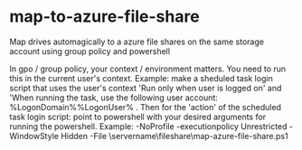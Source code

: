 # map-to-azure-file-share
Map drives automagically to a azure file shares on the same storage account using group policy and powershell

In gpo / group policy, your context / environment matters. You need to run this in the current user's context. Example: make a sheduled task login script that uses the user's context 'Run only when user is logged on' and 'When running the task, use the following user account: %LogonDomain%\%LogonUser% . Then for the 'action' of the scheduled task login script: point to powershell with your desired arguments for running the powershell. Example: -NoProfile -executionpolicy Unrestricted -WindowStyle Hidden -File \\servername\fileshare\map-azure-file-share.ps1

